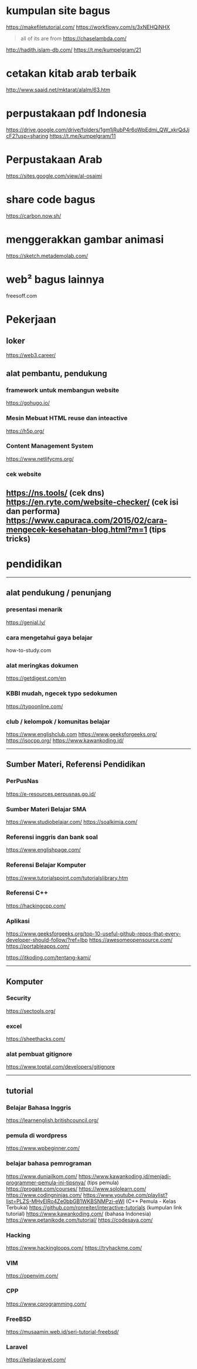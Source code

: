 # kumpulan site bagus

https://makefiletutorial.com/
https://workflowy.com/s/3xNEHQiNHX
> all of its are from https://chaselambda.com/

http://hadith.islam-db.com/
https://t.me/kumpelgram/21

# cetakan kitab arab terbaik
http://www.saaid.net/mktarat/alalm/63.htm

# perpustakaan pdf Indonesia
https://drive.google.com/drive/folders/1gm1jRubP4r6oWpEdmi_QW_xkrQdJjcF2?usp=sharing
https://t.me/kumpelgram/11

# Perpustakaan Arab
https://sites.google.com/view/al-osaimi

# share code bagus
https://carbon.now.sh/

# menggerakkan gambar animasi
https://sketch.metademolab.com/

# web² bagus lainnya
freesoff.com

# Pekerjaan

## loker
https://web3.career/

## alat pembantu, pendukung

### framework untuk membangun website
https://gohugo.io/

### Mesin Mebuat HTML reuse dan inteactive
https://h5p.org/

### Content Management System
https://www.netlifycms.org/

### cek website
https://ns.tools/ (cek dns)
https://en.ryte.com/website-checker/ (cek isi dan performa)
https://www.capuraca.com/2015/02/cara-mengecek-kesehatan-blog.html?m=1 (tips tricks)
---

# pendidikan

---

## alat pendukung / penunjang

### presentasi menarik
https://genial.ly/

### cara mengetahui gaya belajar
how-to-study.com

### alat meringkas dokumen
https://getdigest.com/en

### KBBI mudah, ngecek typo sedokumen
https://typoonline.com/

### club / kelompok / komunitas belajar
https://www.englishclub.com
https://www.geeksforgeeks.org/
https://isocpp.org/
https://www.kawankoding.id/

---

## Sumber Materi, Referensi Pendidikan

### PerPusNas
https://e-resources.perpusnas.go.id/

### Sumber Materi Belajar SMA
https://www.studiobelajar.com/
https://soalkimia.com/

### Referensi inggris dan bank soal
https://www.englishpage.com/

### Referensi Belajar Komputer
https://www.tutorialspoint.com/tutorialslibrary.htm

### Referensi C++
https://hackingcpp.com/

### Aplikasi
https://www.geeksforgeeks.org/top-10-useful-github-repos-that-every-developer-should-follow/?ref=lbp
https://awesomeopensource.com/
https://portableapps.com/


https://itkoding.com/tentang-kami/



---

## Komputer

### Security
https://sectools.org/

### excel
https://sheethacks.com/

### alat pembuat gitignore
https://www.toptal.com/developers/gitignore

---

## tutorial

### Belajar Bahasa Inggris
https://learnenglish.britishcouncil.org/

### pemula di wordpress
https://www.wpbeginner.com/

### belajar bahasa pemrograman
https://www.duniailkom.com/
https://www.kawankoding.id/menjadi-programmer-pemula-ini-tipsnya/ (tips pemula)
https://progate.com/courses/
https://www.sololearn.com/
https://www.codingninjas.com/
https://www.youtube.com/playlist?list=PLZS-MHyEIRo4Ze0bbGB1WKBSNMPzi-eWI (C++ Pemula - Kelas Terbuka)
https://github.com/ronreiter/interactive-tutorials (kumpulan link tutorial)
https://www.kawankoding.com/ (bahasa Indonesia)
https://www.petanikode.com/tutorial/
https://codesaya.com/

### Hacking
https://www.hackingloops.com/
https://tryhackme.com/

### VIM
https://openvim.com/

### CPP
https://www.cprogramming.com/

### FreeBSD
https://musaamin.web.id/seri-tutorial-freebsd/

### Laravel
https://kelaslaravel.com/
